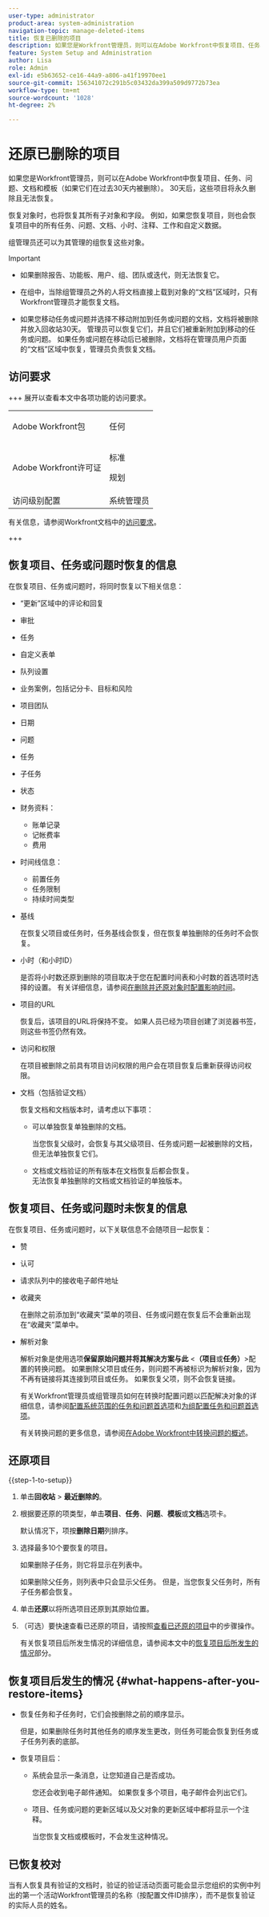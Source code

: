 ```yaml
---
user-type: administrator
product-area: system-administration
navigation-topic: manage-deleted-items
title: 恢复已删除的项目
description: 如果您是Workfront管理员，则可以在Adobe Workfront中恢复项目、任务、问题、文档和模板（如果它们在过去30天内被删除）。 30天后，这些项目将永久删除且无法恢复。
feature: System Setup and Administration
author: Lisa
role: Admin
exl-id: e5b63652-ce16-44a9-a806-a41f19970ee1
source-git-commit: 156341072c291b5c03432da399a509d9772b73ea
workflow-type: tm+mt
source-wordcount: '1028'
ht-degree: 2%

---
```


# 还原已删除的项目

<!--Audited: 12/2023-->

<!--
DON'T DELETE, DRAFT OR HIDE THIS ARTICLE. IT IS LINKED TO THE PRODUCT, THROUGH THE CONTEXT SENSITIVE HELP LINKS.
-->

如果您是Workfront管理员，则可以在Adobe Workfront中恢复项目、任务、问题、文档和模板（如果它们在过去30天内被删除）。 30天后，这些项目将永久删除且无法恢复。

恢复对象时，也将恢复其所有子对象和字段。 例如，如果您恢复项目，则也会恢复项目中的所有任务、问题、文档、小时、注释、工作和自定义数据。

组管理员还可以为其管理的组恢复这些对象。

>[!IMPORTANT]
>
>* 如果删除报告、功能板、用户、组、团队或迭代，则无法恢复它。
>* 在组中，当除组管理员之外的人将文档直接上载到对象的“文档”区域时，只有Workfront管理员才能恢复文档。
>
>* 如果您移动任务或问题并选择不移动附加到任务或问题的文档，文档将被删除并放入回收站30天。 管理员可以恢复它们，并且它们被重新附加到移动的任务或问题。 如果任务或问题在移动后已被删除，文档将在管理员用户页面的“文档”区域中恢复，管理员负责恢复文档。

## 访问要求

+++ 展开以查看本文中各项功能的访问要求。

<table style="table-layout:auto"> 
 <col> 
 <col> 
 <tbody> 
  <tr> 
   <td>Adobe Workfront包</td> 
   <td><p>任何</p></td> 
  </tr> 
  <tr> 
   <td>Adobe Workfront许可证</td> 
   <td><p>标准</p>
       <p>规划</p></td>
  </tr> 
  <tr> 
   <td>访问级别配置</td> 
   <td>系统管理员</td> 
  </tr> 
 </tbody> 
</table>

有关信息，请参阅Workfront文档中的[访问要求](/help/quicksilver/administration-and-setup/add-users/access-levels-and-object-permissions/access-level-requirements-in-documentation.md)。

+++

## 恢复项目、任务或问题时恢复的信息

在恢复项目、任务或问题时，将同时恢复以下相关信息：

* “更新”区域中的评论和回复
* 审批
* 任务
* 自定义表单
* 队列设置
* 业务案例，包括记分卡、目标和风险
* 项目团队
* 日期
* 问题
* 任务
* 子任务
* 状态
* 财务资料：

   * 账单记录
   * 记帐费率
   * 费用

* 时间线信息：

   * 前置任务
   * 任务限制
   * 持续时间类型

* 基线

  在恢复父项目或任务时，任务基线会恢复，但在恢复单独删除的任务时不会恢复。

* 小时（和小时ID）

  是否将小时数还原到删除的项目取决于您在配置时间表和小时数的首选项时选择的设置。 有关详细信息，请参阅[在删除并还原对象时配置影响时间](../../../administration-and-setup/manage-workfront/manage-deleted-items/configure-how-hours-affected-when-obj-deleted-restored.md)。

* 项目的URL

  恢复后，该项目的URL将保持不变。 如果人员已经为项目创建了浏览器书签，则这些书签仍然有效。

* 访问和权限

  在项目被删除之前具有项目访问权限的用户会在项目恢复后重新获得访问权限。

* 文档（包括验证文档）

  恢复文档和文档版本时，请考虑以下事项：

   * 可以单独恢复单独删除的文档。

     当您恢复父级时，会恢复与其父级项目、任务或问题一起被删除的文档，但无法单独恢复它们。

   * 文档或文档验证的所有版本在文档恢复后都会恢复。\
     无法恢复单独删除的文档或文档验证的单独版本。

## 恢复项目、任务或问题时未恢复的信息

在恢复项目、任务或问题时，以下关联信息不会随项目一起恢复：

* 赞
* 认可
* 请求队列中的接收电子邮件地址
* 收藏夹

  在删除之前添加到“收藏夹”菜单的项目、任务或问题在恢复后不会重新出现在“收藏夹”菜单中。

* 解析对象

  解析对象是使用选项&#x200B;**保留原始问题并将其解决方案与此** &lt;**（项目**&#x200B;或&#x200B;**任务）**>配置的转换问题。 如果删除父项目或任务，则问题不再被标识为解析对象，因为不再有链接将其连接到项目或任务。 如果恢复父项，则不会恢复链接。

  有关Workfront管理员或组管理员如何在转换时配置问题以匹配解决对象的详细信息，请参阅[配置系统范围的任务和问题首选项](../../../administration-and-setup/set-up-workfront/configure-system-defaults/set-task-issue-preferences.md)和[为组配置任务和问题首选项](../../../administration-and-setup/manage-groups/create-and-manage-groups/configure-task-issue-preferences-group.md)。

  有关转换问题的更多信息，请参阅[在Adobe Workfront中转换问题的概述](../../../manage-work/issues/convert-issues/convert-issues.md)。

## 还原项目

{{step-1-to-setup}}

1. 单击&#x200B;**回收站** > **最近删除的**。
1. 根据要还原的项类型，单击&#x200B;**项目**、**任务**、**问题**、**模板**&#x200B;或&#x200B;**文档**&#x200B;选项卡。

   默认情况下，项按&#x200B;**删除日期**&#x200B;列排序。

1. 选择最多10个要恢复的项目。

   如果删除子任务，则它将显示在列表中。

   如果删除父任务，则列表中只会显示父任务。 但是，当您恢复父任务时，所有子任务都会恢复。

1. 单击&#x200B;**还原**&#x200B;以将所选项目还原到其原始位置。
1. （可选）要快速查看已还原的项目，请按照[查看已还原的项目](../../../administration-and-setup/manage-workfront/manage-deleted-items/view-restored-items.md)中的步骤操作。

   有关恢复项目后所发生情况的详细信息，请参阅本文中的[恢复项目后所发生的情况](#what-happens-after-you-restore-items)部分。

## 恢复项目后发生的情况 {#what-happens-after-you-restore-items}

* 恢复任务和子任务时，它们会按删除之前的顺序显示。

  但是，如果删除任务时其他任务的顺序发生更改，则任务可能会恢复到任务或子任务列表的底部。

* 恢复项目后：

   * 系统会显示一条消息，让您知道自己是否成功。

     您还会收到电子邮件通知。 如果恢复多个项目，电子邮件会列出它们。

   * 项目、任务或问题的更新区域以及父对象的更新区域中都将显示一个注释。

     当您恢复文档或模板时，不会发生这种情况。

## 已恢复校对

当有人恢复具有验证的文档时，验证的验证活动页面可能会显示您组织的实例中列出的第一个活动Workfront管理员的名称（按配置文件ID排序），而不是恢复验证的实际人员的姓名。
